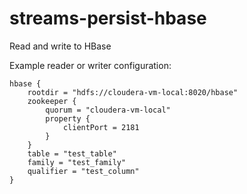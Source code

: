 streams-persist-hbase
=====================

Read and write to HBase

Example reader or writer configuration:

    hbase {
        rootdir = "hdfs://cloudera-vm-local:8020/hbase"
        zookeeper {
            quorum = "cloudera-vm-local"
            property {
                clientPort = 2181
            }
        }
        table = "test_table"
        family = "test_family"
        qualifier = "test_column"
    }

